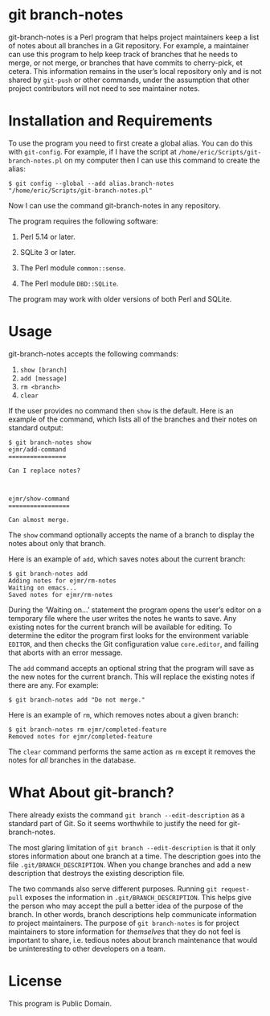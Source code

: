 git branch-notes
================

git-branch-notes is a Perl program that helps project maintainers
keep a list of notes about all branches in a Git repository.  For
example, a maintainer can use this program to help keep track of
branches that he needs to merge, or not merge, or branches that have
commits to cherry-pick, et cetera.  This information remains in the
user’s local repository only and is not shared by `git-push` or other
commands, under the assumption that other project contributors will
not need to see maintainer notes.



Installation and Requirements
=============================

To use the program you need to first create a global alias.  You can
do this with `git-config`.  For example, if I have the script at
`/home/eric/Scripts/git-branch-notes.pl` on my computer then I can use
this command to create the alias:

    $ git config --global --add alias.branch-notes "/home/eric/Scripts/git-branch-notes.pl"

Now I can use the command git-branch-notes in any repository.

The program requires the following software:

1. Perl 5.14 or later.

2. SQLite 3 or later.

3. The Perl module `common::sense`.

4. The Perl module `DBD::SQLite`.

The program may work with older versions of both Perl and SQLite.



Usage
=====

git-branch-notes accepts the following commands:

1. `show [branch]`
2. `add [message]`
3. `rm <branch>`
4. `clear`

If the user provides no command then `show` is the default.  Here is
an example of the command, which lists all of the branches and their
notes on standard output:

    $ git branch-notes show
    ejmr/add-command
    ================

    Can I replace notes?



    ejmr/show-command
    =================

    Can almost merge.

The `show` command optionally accepts the name of a branch to display
the notes about only that branch.

Here is an example of `add`, which saves notes about the current
branch:

    $ git branch-notes add
    Adding notes for ejmr/rm-notes
    Waiting on emacs...
    Saved notes for ejmr/rm-notes

During the ‘Waiting on…’ statement the program opens the user’s editor
on a temporary file where the user writes the notes he wants to save.
Any existing notes for the current branch will be available for
editing.  To determine the editor the program first looks for the
environment variable `EDITOR`, and then checks the Git configuration
value `core.editor`, and failing that aborts with an error message.

The `add` command accepts an optional string that the program will
save as the new notes for the current branch.  This will replace the
existing notes if there are any.  For example:

    $ git branch-notes add "Do not merge."

Here is an example of `rm`, which removes notes about a given
branch:

    $ git branch-notes rm ejmr/completed-feature
    Removed notes for ejmr/completed-feature

The `clear` command performs the same action as `rm` except it removes
the notes for *all* branches in the database.



What About git-branch?
======================

There already exists the command `git branch --edit-description` as a
standard part of Git.  So it seems worthwhile to justify the need for
git-branch-notes.

The most glaring limitation of `git branch --edit-description` is that
it only stores information about one branch at a time.  The
description goes into the file `.git/BRANCH_DESCRIPTION`.  When you
change branches and add a new description that destroys the existing
description file.

The two commands also serve different purposes.  Running `git
request-pull` exposes the information in `.git/BRANCH_DESCRIPTION`.
This helps give the person who may accept the pull a better idea of
the purpose of the branch.  In other words, branch descriptions help
communicate information *to* project maintainers.  The purpose of `git
branch-notes` is for project maintainers to store information for
*themselves* that they do not feel is important to share, i.e. tedious
notes about branch maintenance that would be uninteresting to other
developers on a team.



License
=======

This program is Public Domain.
